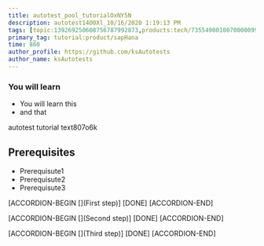 ```yaml
---
title: autotest_pool_tutorialOxNY5N
description: autotest14O0Xl_10/16/2020 1:19:13 PM
tags: [topic:139269250608756787992873,products:tech/73554900100700000996,tutorial:experience/advanced]
primary_tag: tutorial:product/sapHana
time: 860
author_profile: https://github.com/ksAutotests
author_name: ksAutotests
---
```

### You will learn
- You will learn this
- and that

autotest tutorial text807o6k

## Prerequisites
- Prerequisute1
- Prerequisute2
- Prerequisute3

[ACCORDION-BEGIN [](First step)]
[DONE]
[ACCORDION-END]

[ACCORDION-BEGIN [](Second step)]
[DONE]
[ACCORDION-END]

[ACCORDION-BEGIN [](Third step)]
[DONE]
[ACCORDION-END]

